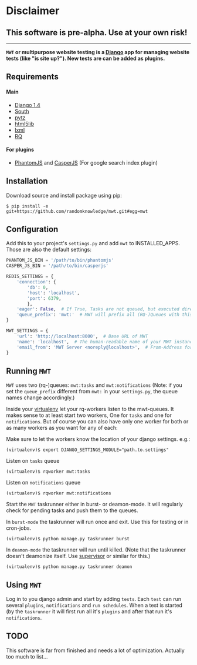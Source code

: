 # Disclaimer

## This software is pre-alpha. Use at your own risk!

____

**`MWT` or multipurpose website testing is a [Django](https://www.djangoproject.com/) app
for managing website tests (like "is site up?").
New tests are can be added as plugins.**


## Requirements
#### Main
* [Django 1.4](https://www.djangoproject.com/)
* [South](http://south.aeracode.org/)
* [pytz](http://pypi.python.org/pypi/pytz/)
* [html5lib](http://code.google.com/p/html5lib/)
* [lxml](https://github.com/lxml/lxml)
* [RQ](https://github.com/nvie/rq/)

#### For plugins
* [PhantomJS](http://phantomjs.org/) and [CasperJS](http://casperjs.org/) (For google search index plugin)


## Installation

Download source and install package using pip:

```console
$ pip install -e git+https://github.com/randomknowledge/mwt.git#egg=mwt
```


## Configuration

Add this to your project's `settings.py` and add `mwt` to INSTALLED_APPS.
Those are also the default settings:

```python
PHANTOM_JS_BIN = '/path/to/bin/phantomjs'
CASPER_JS_BIN = '/path/to/bin/casperjs'

REDIS_SETTINGS = {
    'connection': {
        'db': 0,
        'host': 'localhost',
        'port': 6379,
        },
    'eager': False,  # If True, Tasks are not queued, but executed directly. Use for testing purposes only!
    'queue_prefix': 'mwt:'  # MWT will prefix all (RQ-)Queues with this prefix.
}

MWT_SETTINGS = {
    'url': 'http://localhost:8000',  # Base URL of MWT
    'name': 'localhost',  # The human-readable name of your MWT instance
    'email_from': 'MWT Server <noreply@localhost>',  # From-Address for all e-mails
}
```


## Running `MWT`

`MWT` uses two (rq-)queues: `mwt:tasks` and `mwt:notifications`
(Note: if you set the `queue_prefix` different from `mwt:` in
your `settings.py`, the queue names change accordingly.)

Inside your [virtualenv](http://pypi.python.org/pypi/virtualenv/) let your
rq-workers listen to the mwt-queues. It makes sense to at least start two
workers, One for `tasks` and one for `notifications`. But of course you can
also have only one worker for both or as many workers as you want for any of each:

Make sure to let the workers know the location of your django settings. e.g.:

```console
(virtualenv)$ export DJANGO_SETTINGS_MODULE="path.to.settings"
```

Listen on `tasks` queue

```console
(virtualenv)$ rqworker mwt:tasks
```

Listen on `notifications` queue

```console
(virtualenv)$ rqworker mwt:notifications
```

Start the `MWT` taskrunner either in burst- or deamon-mode. It will regularly
check for pending tasks and push them to the queues.

In `burst-mode` the taskrunner will run once and exit.
Use this for testing or in cron-jobs.

```console
(virtualenv)$ python manage.py taskrunner burst
```

In `deamon-mode` the taskrunner will run until killed.
(Note that the taskrunner doesn't deamonize itself.
Use [supervisor](http://supervisord.org/) or similar for this.)

```console
(virtualenv)$ python manage.py taskrunner deamon
```


## Using `MWT`

Log in to you django admin and start by adding `tests`.
Each `test` can run several `plugins`, `notifications` and `run schedules`.
When a test is started (by the `taskrunner` it will first run all it's `plugins`
and after that run it's `notifications`.


## TODO

This software is far from finished and needs a lot of optimization. Actually too much to list...